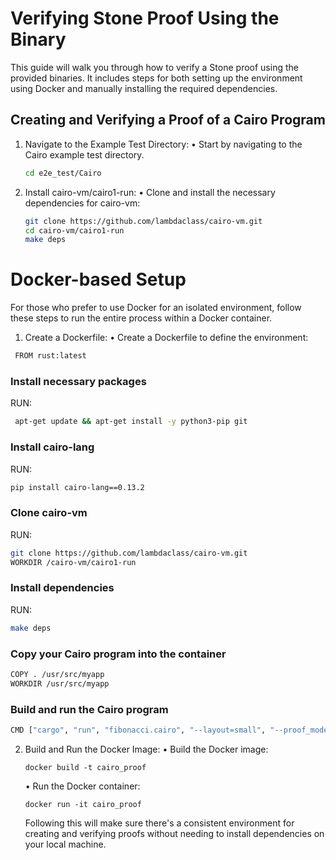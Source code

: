 # Verifying Stone Proof Using the Binary

This guide will walk you through how to verify a Stone proof using the provided binaries. It includes steps for both setting up the environment using Docker and manually installing the required dependencies.

## Creating and Verifying a Proof of a Cairo Program

1. Navigate to the Example Test Directory:
   • Start by navigating to the Cairo example test directory.

   ```bash
   cd e2e_test/Cairo
   ```

2. Install cairo-vm/cairo1-run:
   • Clone and install the necessary dependencies for cairo-vm:
   ```bash
   git clone https://github.com/lambdaclass/cairo-vm.git
   cd cairo-vm/cairo1-run
   make deps
   ```

# Docker-based Setup

For those who prefer to use Docker for an isolated environment, follow these steps to run the entire process within a Docker container.

1. Create a Dockerfile:
   • Create a Dockerfile to define the environment:

```bash
 FROM rust:latest
```

### Install necessary packages

RUN:

```bash
 apt-get update && apt-get install -y python3-pip git
```

### Install cairo-lang

RUN:

```bash
pip install cairo-lang==0.13.2
```

### Clone cairo-vm

RUN:

```bash
git clone https://github.com/lambdaclass/cairo-vm.git
WORKDIR /cairo-vm/cairo1-run
```

### Install dependencies

RUN:

```bash
make deps 
```

### Copy your Cairo program into the container

```bash
COPY . /usr/src/myapp
WORKDIR /usr/src/myapp
```

### Build and run the Cairo program

```bash
CMD ["cargo", "run", "fibonacci.cairo", "--layout=small", "--proof_mode"]
```

2. Build and Run the Docker Image:
   • Build the Docker image:

   ```
   docker build -t cairo_proof
   ```

   • Run the Docker container:

   ```
   docker run -it cairo_proof
   ```

   Following this will make sure there's a consistent environment for creating and verifying proofs without needing to install dependencies on your local machine.
